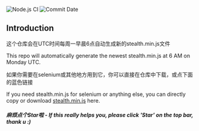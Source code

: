 ![Node.js CI](https://github.com/requireCool/stealth.min.js/actions/workflows/build.yml/badge.svg)
![Commit Date](https://img.shields.io/badge/dynamic/json?label=Commit%20Date&query=%24%5B%3A1%5D.commit.committer.date&suffix=%20UTC&url=https%3A%2F%2Fapi.github.com%2Frepos%2FrequireCool%2Fstealth.min.js%2Fcommits?style=plastic&logo=GitHub)

## Introduction
这个仓库会在UTC时间每周一早晨6点自动生成新的stealth.min.js文件

This repo will automatically generate the newest stealth.min.js at 6 AM on Monday UTC.

如果你需要在selenium或其他地方用到它，你可以直接在仓库中下载，或点下面的蓝色链接

If you need stealth.min.js for selenium or anything else, you can directly copy or download [stealth.min.js](https://raw.githubusercontent.com/requireCool/stealth.min.js/main/stealth.min.js) here.

##### 麻烦点个Star啦 - *If this really helps you, please click 'Star' on the top bar, thank u :)*
